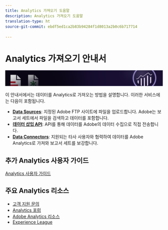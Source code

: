 ```yaml
---
title: Analytics 가져오기 도움말
description: Analytics 가져오기 도움말
translation-type: ht
source-git-commit: ebdf5ed1ca2b83b94284f1d8013a2b0c6b717714

---
```



# Analytics 가져오기 안내서

![배너](../../assets/doc_banner_import.png)

이 안내서에서는 데이터를 Analytics로 가져오는 방법을 설명합니다. 이러한 서비스에는 다음이 포함됩니다.

* **[Data Sources](c-data-sources/datasrc-home.md)**: 지정된 Adobe FTP 사이트에 파일을 업로드합니다. Adobe는 보고서 세트에서 파일을 검색하고 데이터를 포함합니다.
* **[데이터 삽입 API](c-data-insertion-api/c-data-insertion-api.md)**: API를 통해 데이터를 Adobe의 데이터 수집으로 직접 전송합니다.
* **[Data Connectors](data-connectors/getting-started-data-connectors.md)**: 지원되는 타사 사용자와 협력하여 데이터를 Adobe Analytics로 가져와 보고서 세트를 보강합니다.

## 추가 Analytics 사용자 가이드

[Analytics 사용자 가이드](/help/landing/home.md)

## 주요 Analytics 리소스

* [고객 지원 문의](https://helpx.adobe.com/kr/contact/enterprise-support.ec.html)
* [Analytics 포럼](https://forums.adobe.com/community/experience-cloud/analytics-cloud/analytics)
* [Adobe Analytics 리소스](https://forums.adobe.com/message/10660755)
* [Experience League](https://landing.adobe.com/experience-league/)
